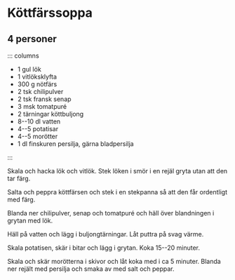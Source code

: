 # Köttfärssoppa

## 4 personer

::: columns

-   1 gul lök
-   1 vitlöksklyfta
-   300 g nötfärs
-   2 tsk chilipulver
-   2 tsk fransk senap
-   3 msk tomatpuré
-   2 tärningar köttbuljong
-   8--10 dl vatten
-   4--5 potatisar
-   4--5 morötter
-   1 dl finskuren persilja, gärna bladpersilja

:::

Skala och hacka lök och vitlök. Stek löken i smör i en rejäl gryta
utan att den tar färg.

Salta och peppra köttfärsen och stek i en stekpanna så att den får
ordentligt med färg.

Blanda ner chilipulver, senap och tomatpuré och häll över
blandningen i grytan med lök.

Häll på vatten och lägg i buljongtärningar. Låt puttra på svag
värme.

Skala potatisen, skär i bitar och lägg i grytan. Koka 15--20
minuter.

Skala och skär morötterna i skivor och låt koka med i ca 5 minuter.
Blanda ner rejält med persilja och smaka av med salt och peppar.
